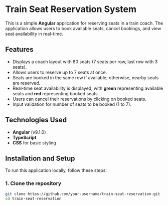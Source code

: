 # Train Seat Reservation System

This is a simple **Angular** application for reserving seats in a train coach. The application allows users to book available seats, cancel bookings, and view seat availability in real-time.

## Features

- Displays a coach layout with 80 seats (7 seats per row, last row with 3 seats).
- Allows users to reserve up to 7 seats at once.
- Seats are booked in the same row if available; otherwise, nearby seats are reserved.
- Real-time seat availability is displayed, with **green** representing available seats and **red** representing booked seats.
- Users can cancel their reservations by clicking on booked seats.
- Input validation for number of seats to be booked (1 to 7).

## Technologies Used

- **Angular** (v9.1.0)
- **TypeScript**
- **CSS** for basic styling

## Installation and Setup

To run this application locally, follow these steps:

### 1. Clone the repository

```bash
git clone https://github.com/your-username/train-seat-reservation.git
cd train-seat-reservation
